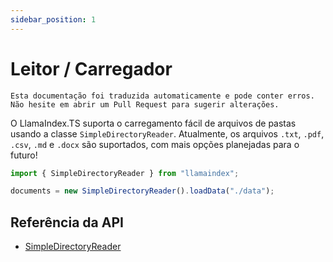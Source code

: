 ```yaml
---
sidebar_position: 1
---
```


# Leitor / Carregador

`Esta documentação foi traduzida automaticamente e pode conter erros. Não hesite em abrir um Pull Request para sugerir alterações.`

O LlamaIndex.TS suporta o carregamento fácil de arquivos de pastas usando a classe `SimpleDirectoryReader`. Atualmente, os arquivos `.txt`, `.pdf`, `.csv`, `.md` e `.docx` são suportados, com mais opções planejadas para o futuro!

```typescript
import { SimpleDirectoryReader } from "llamaindex";

documents = new SimpleDirectoryReader().loadData("./data");
```

## Referência da API

- [SimpleDirectoryReader](../../api/classes/SimpleDirectoryReader.md)
